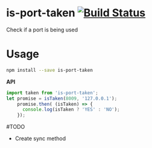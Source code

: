 # is-port-taken [![Build Status](https://travis-ci.org/Urucas/is-port-taken.svg)](https://travis-ci.org/Urucas/is-port-taken)

Check if a port is being used

# Usage
```bash
npm install --save is-port-taken
```

**API**
```javascript
import taken from 'is-port-taken';
let promise = isTaken(8009, '127.0.0.1');
    promise.then( (isTaken) => {
      console.log(isTaken ? 'YES' : 'NO');
    });
```

#TODO 
* Create sync method
